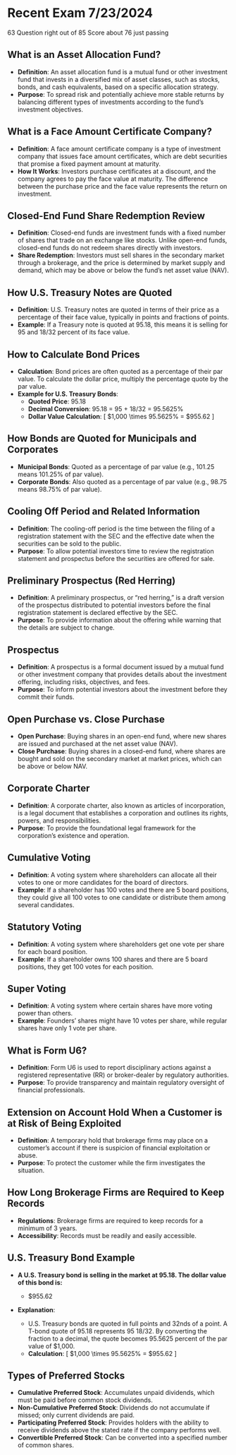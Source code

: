 # Recent Exam 7/23/2024
63 Question right out of 85 Score about 76 just passing 
## What is an Asset Allocation Fund?
- **Definition**: An asset allocation fund is a mutual fund or other investment fund that invests in a diversified mix of asset classes, such as stocks, bonds, and cash equivalents, based on a specific allocation strategy.
- **Purpose**: To spread risk and potentially achieve more stable returns by balancing different types of investments according to the fund’s investment objectives.

## What is a Face Amount Certificate Company?
- **Definition**: A face amount certificate company is a type of investment company that issues face amount certificates, which are debt securities that promise a fixed payment amount at maturity.
- **How It Works**: Investors purchase certificates at a discount, and the company agrees to pay the face value at maturity. The difference between the purchase price and the face value represents the return on investment.

## Closed-End Fund Share Redemption Review
- **Definition**: Closed-end funds are investment funds with a fixed number of shares that trade on an exchange like stocks. Unlike open-end funds, closed-end funds do not redeem shares directly with investors.
- **Share Redemption**: Investors must sell shares in the secondary market through a brokerage, and the price is determined by market supply and demand, which may be above or below the fund’s net asset value (NAV).

## How U.S. Treasury Notes are Quoted
- **Definition**: U.S. Treasury notes are quoted in terms of their price as a percentage of their face value, typically in points and fractions of points.
- **Example**: If a Treasury note is quoted at 95.18, this means it is selling for 95 and 18/32 percent of its face value.

## How to Calculate Bond Prices
- **Calculation**: Bond prices are often quoted as a percentage of their par value. To calculate the dollar price, multiply the percentage quote by the par value.
- **Example for U.S. Treasury Bonds**:
  - **Quoted Price**: 95.18
  - **Decimal Conversion**: 95.18 = 95 + 18/32 = 95.5625%
  - **Dollar Value Calculation**: 
    \[
    \$1,000 \times 95.5625\% = \$955.62
    \]

## How Bonds are Quoted for Municipals and Corporates
- **Municipal Bonds**: Quoted as a percentage of par value (e.g., 101.25 means 101.25% of par value).
- **Corporate Bonds**: Also quoted as a percentage of par value (e.g., 98.75 means 98.75% of par value).

## Cooling Off Period and Related Information
- **Definition**: The cooling-off period is the time between the filing of a registration statement with the SEC and the effective date when the securities can be sold to the public.
- **Purpose**: To allow potential investors time to review the registration statement and prospectus before the securities are offered for sale.

## Preliminary Prospectus (Red Herring)
- **Definition**: A preliminary prospectus, or “red herring,” is a draft version of the prospectus distributed to potential investors before the final registration statement is declared effective by the SEC.
- **Purpose**: To provide information about the offering while warning that the details are subject to change.

## Prospectus
- **Definition**: A prospectus is a formal document issued by a mutual fund or other investment company that provides details about the investment offering, including risks, objectives, and fees.
- **Purpose**: To inform potential investors about the investment before they commit their funds.

## Open Purchase vs. Close Purchase
- **Open Purchase**: Buying shares in an open-end fund, where new shares are issued and purchased at the net asset value (NAV).
- **Close Purchase**: Buying shares in a closed-end fund, where shares are bought and sold on the secondary market at market prices, which can be above or below NAV.

## Corporate Charter
- **Definition**: A corporate charter, also known as articles of incorporation, is a legal document that establishes a corporation and outlines its rights, powers, and responsibilities.
- **Purpose**: To provide the foundational legal framework for the corporation’s existence and operation.

## Cumulative Voting
- **Definition**: A voting system where shareholders can allocate all their votes to one or more candidates for the board of directors.
- **Example**: If a shareholder has 100 votes and there are 5 board positions, they could give all 100 votes to one candidate or distribute them among several candidates.

## Statutory Voting
- **Definition**: A voting system where shareholders get one vote per share for each board position.
- **Example**: If a shareholder owns 100 shares and there are 5 board positions, they get 100 votes for each position.

## Super Voting
- **Definition**: A voting system where certain shares have more voting power than others.
- **Example**: Founders’ shares might have 10 votes per share, while regular shares have only 1 vote per share.

## What is Form U6?
- **Definition**: Form U6 is used to report disciplinary actions against a registered representative (RR) or broker-dealer by regulatory authorities.
- **Purpose**: To provide transparency and maintain regulatory oversight of financial professionals.

## Extension on Account Hold When a Customer is at Risk of Being Exploited
- **Definition**: A temporary hold that brokerage firms may place on a customer’s account if there is suspicion of financial exploitation or abuse.
- **Purpose**: To protect the customer while the firm investigates the situation.

## How Long Brokerage Firms are Required to Keep Records
- **Regulations**: Brokerage firms are required to keep records for a minimum of 3 years.
- **Accessibility**: Records must be readily and easily accessible.

## U.S. Treasury Bond Example

- **A U.S. Treasury bond is selling in the market at 95.18. The dollar value of this bond is:**
  - $955.62

- **Explanation**:
  - U.S. Treasury bonds are quoted in full points and 32nds of a point. A T-bond quote of 95.18 represents 95 18/32. By converting the fraction to a decimal, the quote becomes 95.5625 percent of the par value of $1,000.
  - **Calculation**:
    \[
    \$1,000 \times 95.5625\% = \$955.62
    \]

## Types of Preferred Stocks
- **Cumulative Preferred Stock**: Accumulates unpaid dividends, which must be paid before common stock dividends.
- **Non-Cumulative Preferred Stock**: Dividends do not accumulate if missed; only current dividends are paid.
- **Participating Preferred Stock**: Provides holders with the ability to receive dividends above the stated rate if the company performs well.
- **Convertible Preferred Stock**: Can be converted into a specified number of common shares.

